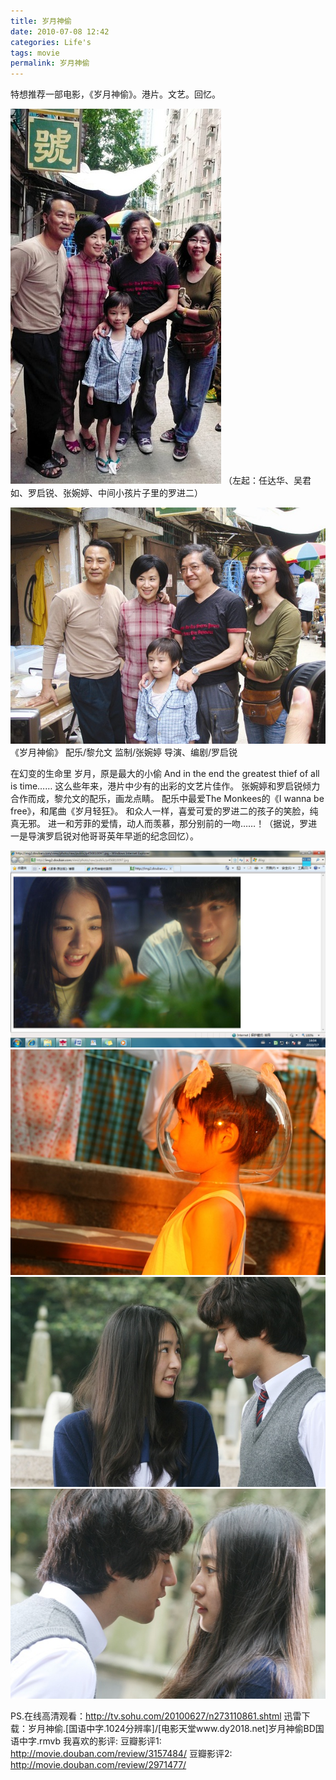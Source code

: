 ```yaml
---
title: 岁月神偷
date: 2010-07-08 12:42
categories: Life's
tags: movie
permalink: 岁月神偷
---
```


特想推荐一部电影，《岁月神偷》。港片。文艺。回忆。

![](/image/图/岁月神偷01.jpg)
（左起：任达华、吴君如、罗启锐、张婉婷、中间小孩片子里的罗进二）

![](/image/图/岁月神偷02.jpg)
《岁月神偷》
配乐/黎允文
监制/张婉婷
导演、编剧/罗启锐

在幻变的生命里
岁月，原是最大的小偷
And in the end
the greatest thief of all is time……
这么些年来，港片中少有的出彩的文艺片佳作。
张婉婷和罗启锐倾力合作而成，黎允文的配乐，画龙点睛。
配乐中最爱The Monkees的《I wanna be free》，和尾曲《岁月轻狂》。
和众人一样，喜爱可爱的罗进二的孩子的笑脸，纯真无邪。
进一和芳菲的爱情，动人而羡慕，那分别前的一吻……！（据说，罗进一是导演罗启锐对他哥哥英年早逝的纪念回忆）。

![](/image/图/岁月神偷03.jpg)
![](/image/图/岁月神偷04.jpg)
![](/image/图/岁月神偷05.jpg)
![](/image/图/岁月神偷06.jpg)

PS.在线高清观看：http://tv.sohu.com/20100627/n273110861.shtml
迅雷下载：岁月神偷.[国语中字.1024分辨率]/[电影天堂www.dy2018.net]岁月神偷BD国语中字.rmvb
我喜欢的影评:
豆瓣影评1: http://movie.douban.com/review/3157484/
豆瓣影评2: http://movie.douban.com/review/2971477/